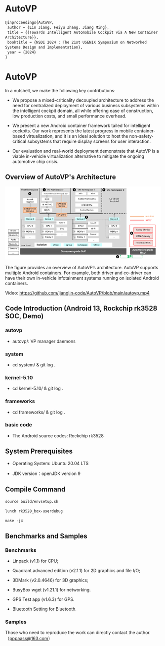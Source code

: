 # AutoVP

```
@inproceedings{AutoVP,
 author = {Lin Jiang, Feiyu Zhang, Jiang Ming},
 title = {{Towards Intelligent Automobile Cockpit via A New Container Architecture}},
 booktitle = {NSDI 2024 : The 21st USENIX Symposium on Networked Systems Design and Implementation},
 year = {2024}
} 
```

# AutoVP

In a nutshell, we make the following key contributions:

- We propose a mixed-criticality decoupled architecture to address the need for centralized deployment of various business subsystems within the intelligent cockpit domain, all while offering ease of construction, low production costs, and small performance overhead.

- We present a new Android container framework tailed for intelligent cockpits. Our work represents the latest progress in mobile container-based virtualization, and it is an ideal solution to host the non-safety-critical subsystems that require display screens for user interaction.

- Our evaluation and real-world deployment demonstrate that AutoVP is a viable in-vehicle virtualization alternative to mitigate the ongoing automotive chip crisis.

## Overview of AutoVP's Architecture

<img src="https://github.com/jianglin-code/AutoVP/blob/main/autovp.png" width="800">

The figure provides an overview of AutoVP’s architecture. AutoVP supports multiple Android containers. For example, both driver and co-driver can have their own in-vehicle infotainment systems running on isolated Android containers.

Video: https://github.com/jianglin-code/AutoVP/blob/main/autovp.mp4

## Code Introduction  (Android 13, Rockchip rk3528 SOC, Demo)

### autovp
  - autovp/: VP manager daemons

### system
  - cd system/ & git log .

### kernel-5.10
  - cd kernel-5.10/ & git log .

### frameworks
  - cd frameworks/ & git log .

### basic code 

- The Android source codes: Rockchip rk3528 

## System Prerequisites

- Operating System: Ubuntu 20.04 LTS

- JDK version：openJDK version 9

## Compile Command

`source build/envsetup.sh`

`lunch rk3528_box-userdebug`

`make -j4`

## Benchmarks and Samples

### Benchmarks 

- Linpack (v1.1) for CPU; 

- Quadrant advanced edition (v2.1.1) for 2D graphics and file I/O; 

- 3DMark (v2.0.4646) for 3D graphics;

- BusyBox wget (v1.21.1) for networking.

- GPS Test app (v1.6.3) for GPS.

- Bluetooth Setting for Bluetooth. 

### Samples  

Those who need to reproduce the work can directly contact the author.（pppaass@163.com）







